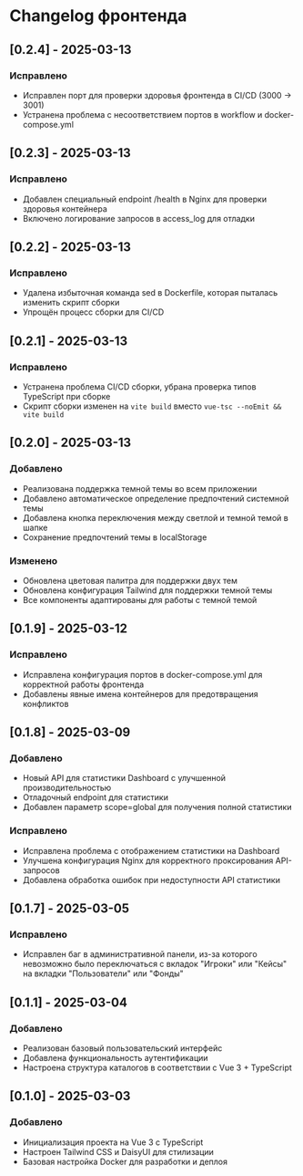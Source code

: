 # Changelog фронтенда

## [0.2.4] - 2025-03-13
### Исправлено
- Исправлен порт для проверки здоровья фронтенда в CI/CD (3000 → 3001)
- Устранена проблема с несоответствием портов в workflow и docker-compose.yml

## [0.2.3] - 2025-03-13
### Исправлено
- Добавлен специальный endpoint /health в Nginx для проверки здоровья контейнера
- Включено логирование запросов в access_log для отладки

## [0.2.2] - 2025-03-13
### Исправлено
- Удалена избыточная команда sed в Dockerfile, которая пыталась изменить скрипт сборки
- Упрощён процесс сборки для CI/CD

## [0.2.1] - 2025-03-13
### Исправлено
- Устранена проблема CI/CD сборки, убрана проверка типов TypeScript при сборке
- Скрипт сборки изменен на `vite build` вместо `vue-tsc --noEmit && vite build`

## [0.2.0] - 2025-03-13
### Добавлено
- Реализована поддержка темной темы во всем приложении
- Добавлено автоматическое определение предпочтений системной темы
- Добавлена кнопка переключения между светлой и темной темой в шапке
- Сохранение предпочтений темы в localStorage

### Изменено
- Обновлена цветовая палитра для поддержки двух тем
- Обновлена конфигурация Tailwind для поддержки темной темы
- Все компоненты адаптированы для работы с темной темой

## [0.1.9] - 2025-03-12
### Исправлено
- Исправлена конфигурация портов в docker-compose.yml для корректной работы фронтенда
- Добавлены явные имена контейнеров для предотвращения конфликтов

## [0.1.8] - 2025-03-09
### Добавлено
- Новый API для статистики Dashboard с улучшенной производительностью
- Отладочный endpoint для статистики
- Добавлен параметр scope=global для получения полной статистики

### Исправлено
- Исправлена проблема с отображением статистики на Dashboard
- Улучшена конфигурация Nginx для корректного проксирования API-запросов
- Добавлена обработка ошибок при недоступности API статистики

## [0.1.7] - 2025-03-05
### Исправлено
- Исправлен баг в административной панели, из-за которого невозможно было переключаться с вкладок "Игроки" или "Кейсы" на вкладки "Пользователи" или "Фонды"

## [0.1.1] - 2025-03-04
### Добавлено
- Реализован базовый пользовательский интерфейс
- Добавлена функциональность аутентификации
- Настроена структура каталогов в соответствии с Vue 3 + TypeScript

## [0.1.0] - 2025-03-03
### Добавлено
- Инициализация проекта на Vue 3 с TypeScript
- Настроен Tailwind CSS и DaisyUI для стилизации
- Базовая настройка Docker для разработки и деплоя 